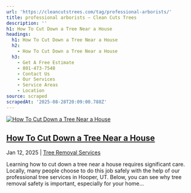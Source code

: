 ```yaml
---
url: 'https://cleancutstrees.com/tag/professional-arborists/'
title: professional arborists – Clean Cuts Trees
description: ''
h1: How To Cut Down a Tree Near a House
headings:
  h1: How To Cut Down a Tree Near a House
  h2:
    - How To Cut Down a Tree Near a House
  h3:
    - Get A Free Estimate
    - 801-473-7548
    - Contact Us
    - Our Services
    - Service Areas
    - Location
source: scraped
scrapedAt: '2025-08-28T20:09:00.788Z'
---
```

[![How To Cut Down a Tree Near a House](./assets/39f0e962b77dffe3d87f5408f68b9d059fd584e3.jpg)](https://cleancutstrees.com/2025/01/12/how-to-cut-down-a-tree-near-a-house/)

## [How To Cut Down a Tree Near a House](https://cleancutstrees.com/2025/01/12/how-to-cut-down-a-tree-near-a-house/)

Jan 12, 2025 | [Tree Removal Services](https://cleancutstrees.com/category/tree-removal-services/)

Learning how to cut down a tree near a house requires significant care. Locally, many people choose to do this job safely with the help of our professional tree services in Hooper, UT. Below, you can see why tree removal safety is important, especially for your home...
